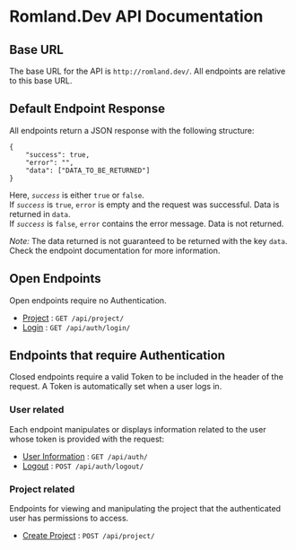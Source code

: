 # Romland.Dev API Documentation

## Base URL

The base URL for the API is `http://romland.dev/`.
All endpoints are relative to this base URL.

## Default Endpoint Response

All endpoints return a JSON response with the following structure:

```
{
	"success": true,
	"error": "",
	"data": ["DATA_TO_BE_RETURNED"]
}
```

Here, _`success`_ is either `true` or `false`.
<br>
If _`success`_ is `true`, `error` is empty and the request was successful. Data is returned in `data`.
<br>
If _`success`_ is `false`, `error` contains the error message. Data is not returned.

_Note:_ The data returned is not guaranteed to be returned with the key `data`. Check the endpoint documentation for more information.

## Open Endpoints

Open endpoints require no Authentication.

-   [Project](project/getAllProjects.md) : `GET /api/project/`
-   [Login](auth/login.md) : `GET /api/auth/login/`

## Endpoints that require Authentication

Closed endpoints require a valid Token to be included in the header of the
request. A Token is automatically set when a user logs in.

### User related

Each endpoint manipulates or displays information related to the user whose token is provided with the request:

-   [User Information](user/get.md) : `GET /api/auth/`
-   [Logout](auth/logout.md) : `POST /api/auth/logout/`

### Project related

Endpoints for viewing and manipulating the project that the authenticated user
has permissions to access.

-   [Create Project](project/create.md) : `POST /api/project/`
